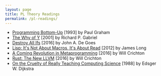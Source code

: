 ```yaml
---
layout: page
title: PL Theory Readings
permalink: /pl-readings/
---
```


* [Programming Bottom-Up](http://www.paulgraham.com/progbot.html) [1993] by Paul Graham
* [The Why of Y](https://www.dreamsongs.com/Files/WhyOfY.pdf) [2001] by Richard P. Gabriel
* [Destroy All Ifs](http://degoes.net/articles/destroy-all-ifs) [2016] by John A. De Goes
* [Lisp: It's Not About Macros, It's About Read](http://jlongster.com/Lisp--It-s-Not-About-Macros,-It-s-About-Read) [2012] by James Long
* [A Coming Revolution in Metaprogramming](http://notes.willcrichton.net/the-coming-age-of-the-polyglot-programmer/) [2016] by Will Crichton
* [Rust: The New LLVM](http://notes.willcrichton.net/rust-the-new-llvm/) [2016] by Will Crichton
* [On the Cruelty of Really Teaching Computing Science](https://www.cs.utexas.edu/users/EWD/transcriptions/EWD10xx/EWD1036.html) [1988] by Edsger W. Dijkstra